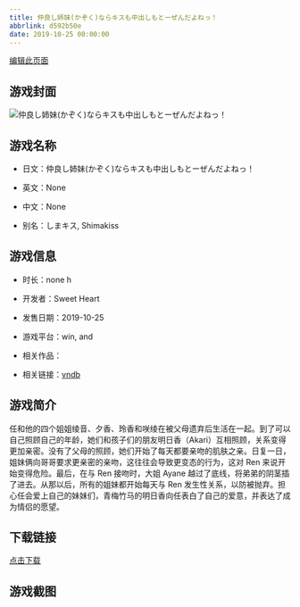 ```yaml
---
title: 仲良し姉妹(かぞく)ならキスも中出しもとーぜんだよねっ！
abbrlink: d592b50e
date: 2019-10-25 00:00:00
---
```

[编辑此页面](https://github.com/ACG-3/ADV3-source/blob/main/source/_posts/%E4%BB%B2%E8%89%AF%E3%81%97%E5%A7%89%E5%A6%B9%28%E3%81%8B%E3%81%9E%E3%81%8F%29%E3%81%AA%E3%82%89%E3%82%AD%E3%82%B9%E3%82%82%E4%B8%AD%E5%87%BA%E3%81%97%E3%82%82%E3%81%A8%E3%83%BC%E3%81%9C%E3%82%93%E3%81%A0%E3%82%88%E3%81%AD%E3%81%A3%EF%BC%81.md)

## 游戏封面

![仲良し姉妹(かぞく)ならキスも中出しもとーぜんだよねっ！](https://pan.timero.xyz/d/onedrive/img_lib_001/%E4%BB%B2%E8%89%AF%E3%81%97%E5%A7%89%E5%A6%B9(%E3%81%8B%E3%81%9E%E3%81%8F)%E3%81%AA%E3%82%89%E3%82%AD%E3%82%B9%E3%82%82%E4%B8%AD%E5%87%BA%E3%81%97%E3%82%82%E3%81%A8%E3%83%BC%E3%81%9C%E3%82%93%E3%81%A0%E3%82%88%E3%81%AD%E3%81%A3%EF%BC%81_cover.avif)


## 游戏名称

- 日文：仲良し姉妹(かぞく)ならキスも中出しもとーぜんだよねっ！
- 英文：None
- 中文：None

- 别名：しまキス, Shimakiss


## 游戏信息

- 时长：none h
- 开发者：Sweet Heart
- 发售日期：2019-10-25
- 游戏平台：win, and
- 相关作品：

- 相关链接：[vndb](https://vndb.org/v26254)


## 游戏简介

任和他的四个姐姐绫音、夕香、玲香和咲绫在被父母遗弃后生活在一起。到了可以自己照顾自己的年龄，她们和孩子们的朋友明日香（Akari）互相照顾，关系变得更加亲密。没有了父母的照顾，她们开始了每天都要亲吻的肌肤之亲。日复一日，姐妹俩向哥哥要求更亲密的亲吻，这往往会导致更变态的行为，这对 Ren 来说开始变得危险。最后，在与 Ren 接吻时，大姐 Ayane 越过了底线，将弟弟的阴茎插了进去。从那以后，所有的姐妹都开始每天与 Ren 发生性关系，以防被抛弃。担心任会爱上自己的妹妹们，青梅竹马的明日香向任表白了自己的爱意，并表达了成为情侣的愿望。


## 下载链接

[点击下载](https://pan.timero.xyz/onedrive/adv_lib_001/%E4%BB%B2%E8%89%AF%E3%81%97%E5%A7%89%E5%A6%B9%28%E3%81%8B%E3%81%9E%E3%81%8F%29%E3%81%AA%E3%82%89%E3%82%AD%E3%82%B9%E3%82%82%E4%B8%AD%E5%87%BA%E3%81%97%E3%82%82%E3%81%A8%E3%83%BC%E3%81%9C%E3%82%93%E3%81%A0%E3%82%88%E3%81%AD%E3%81%A3%EF%BC%81)


## 游戏截图


